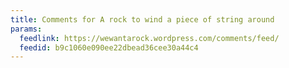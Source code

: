 ```yaml
---
title: Comments for A rock to wind a piece of string around
params:
  feedlink: https://wewantarock.wordpress.com/comments/feed/
  feedid: b9c1060e090ee22dbead36cee30a44c4
---
```

